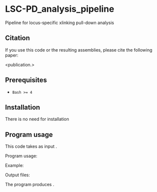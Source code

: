 # LSC-PD_analysis_pipeline
Pipeline for locus-specific xlinking pull-down analysis

## Citation

If you use this code or the resulting assemblies, please cite the following paper:

<publication.>

## Prerequisites

* `Bash >= 4`

## Installation

There is no need for installation

## Program usage

This code takes as input <file type>.

Program usage:


Example:

<example>


Output files:

The program produces <output>.


